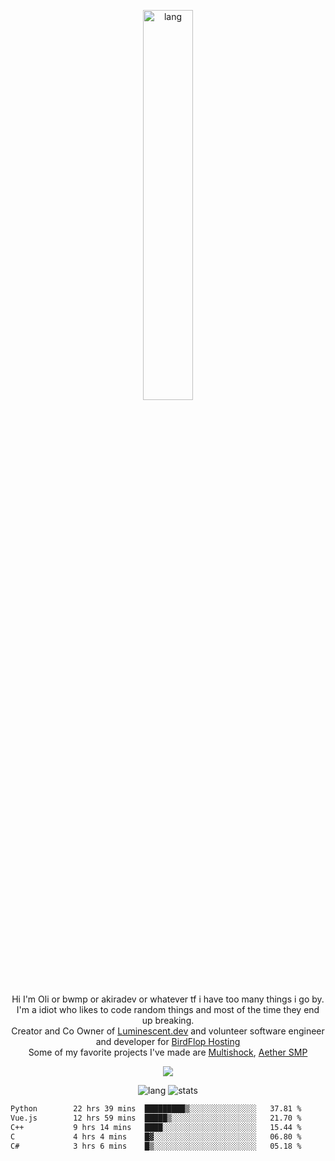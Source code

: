 <p align="center">
 <a href="https://luminescent.dev">
  <img width="40%" alt="lang" src="https://github.com/bwmp/bwmp/blob/main/l_10.png?raw=true" />
 </a>
</p>

<p align="center">
 Hi I'm Oli or bwmp or akiradev or whatever tf i have too many things i go by.<br>
 I'm a idiot who likes to code random things and most of the time they end up breaking.<br>
 Creator and Co Owner of <a href="https://luminescent.dev">Luminescent.dev</a> and volunteer software engineer and developer for <a href="https://www.birdflop.com">BirdFlop Hosting</a><br>
 Some of my favorite projects I've made are <a href="https://github.com/bwmp/MultiShock">Multishock</a>, <a href="https://www.aethersmp.com">Aether SMP</a>
</p>

<p align="center">
  <a href="https://discord.com/users/798738506859282482"><img align="center" src="https://lanyard-profile-readme.vercel.app/api/798738506859282482?bg=433e4f&borderRadius=10px&showDisplayName=true&idleMessage=Probably%20sleeping"/></a>
</p>

<p align="center">
 <img alt="lang" src="https://github-readme-stats.vercel.app/api/top-langs/?username=bwmp&layout=compact&hide_border=true&langs_count=10&theme=transparent&custom_title=Languages" />
 <img alt="stats" src="https://github-readme-stats.vercel.app/api?username=bwmp&show_icons=true&hide_border=true&count_private=true&theme=transparent&custom_title=Statistics">
</p>
<p align="center">
 <!--START_SECTION:waka-->

```txt
Python        22 hrs 39 mins  █████████▒░░░░░░░░░░░░░░░   37.81 %
Vue.js        12 hrs 59 mins  █████▒░░░░░░░░░░░░░░░░░░░   21.70 %
C++           9 hrs 14 mins   ████░░░░░░░░░░░░░░░░░░░░░   15.44 %
C             4 hrs 4 mins    █▓░░░░░░░░░░░░░░░░░░░░░░░   06.80 %
C#            3 hrs 6 mins    █▒░░░░░░░░░░░░░░░░░░░░░░░   05.18 %
```

<!--END_SECTION:waka-->
</p>
